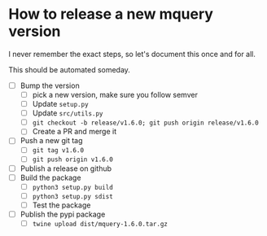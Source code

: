 # How to release a new mquery version

I never remember the exact steps, so let's document this once and for all.

This should be automated someday.

* [ ] Bump the version
  * [ ] pick a new version, make sure you follow semver
  * [ ] Update `setup.py`
  * [ ] Update `src/utils.py`
  * [ ] `git checkout -b release/v1.6.0; git push origin release/v1.6.0`
  * [ ] Create a PR and merge it
* [ ] Push a new git tag
  * [ ] `git tag v1.6.0`
  * [ ] `git push origin v1.6.0`
* [ ] Publish a release on github
* [ ] Build the package
    * [ ] `python3 setup.py build`
    * [ ] `python3 setup.py sdist`
    * [ ] Test the package
* [ ] Publish the pypi package
  * [ ] `twine upload dist/mquery-1.6.0.tar.gz`
